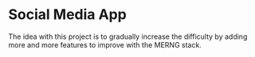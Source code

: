# Social Media App

The idea with this project is to gradually increase the difficulty by adding more and more features to improve with the MERNG stack.

